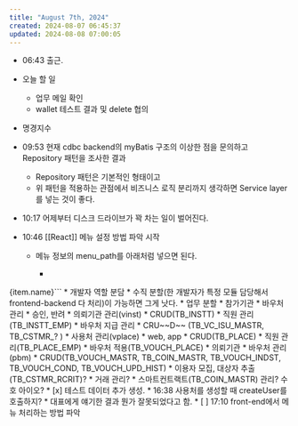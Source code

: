 ```yaml
---
title: "August 7th, 2024"
created: 2024-08-07 06:45:37
updated: 2024-08-08 07:00:05
---
```

  * 06:43 출근.
  * 오늘 할 일
    * 업무 메일 확인
    * wallet 테스트 결과 및 delete 협의

  * 명경지수
  * 09:53 현재 cdbc backend의 myBatis 구조의 이상한 점을 문의하고 Repository 패턴을 조사한 결과
    * Repository 패턴은 기본적인 형태이고
    * 위 패턴을 적용하는 관점에서 비즈니스 로직 분리까지 생각하면 Service layer를 넣는 것이 좋다.
  * 10:17 어제부터 디스크 드라이브가 꽉 차는 일이 벌어진다.
  * 10:46 [[React]] 메뉴 설정 방법 파악 시작
    * 메뉴 정보의 menu_path를 아래처럼 넣으면 된다.
      * ```javascript
<Link to={item.menu_path}>{item.name}</Link>```
  * 개발자 역할 분담
    * 수직 분할(한 개발자가 특정 모듈 담당해서 frontend-backend 다 처리)이 가능하면 그게 낫다.
    * 업무 분할
      * 참가기관
        * 바우처 관리
          * 승인, 반려
        * 의뢰기관 관리(vinst)
          * CRUD(TB_INSTT)
          * 직원 관리(TB_INSTT_EMP)
        * 바우처 지급 관리
          * CRU~~D~~ (TB_VC_ISU_MASTR, TB_CSTMR_? )
        * 사용처 관리(vplace)
          * web, app
          * CRUD(TB_PLACE)
          * 직원 관리(TB_PLACE_EMP)
          * 바우처 적용(TB_VOUCH_PLACE)
      * 의뢰기관
        * 바우처 관리(pbm)
          * CRUD(TB_VOUCH_MASTR, TB_COIN_MASTR, TB_VOUCH_INDST, TB_VOUCH_COND, TB_VOUCH_UPD_HIST)
      * 이용자 모집, 대상자 추출(TB_CSTMR_RCRIT)?
      * 거래 관리?
      * 스마트컨트랙트(TB_COIN_MASTR) 관리? 수호 아이오?
  * [x] 테스트 데이터 추가 생성.
    * 16:38 사용처를 생성할 때 createUser를 호출하지?
      * 대표에게 얘기한 결과 뭔가 잘못되었다고 함.
  * [ ] 17:10 front-end에서 메뉴 처리하는 방법 파악
